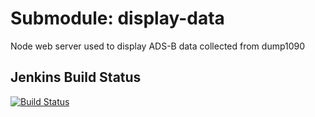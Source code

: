 # Submodule: display-data
Node web server used to display ADS-B data collected from dump1090

## Jenkins Build Status
[![Build Status](http://localhost:8080/job/adsb-display/11/badge/icon)](http://localhost:8080/job/adsb-display/11/)
